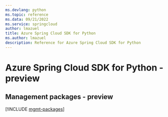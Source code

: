 ```yaml
---
ms.devlang: python
ms.topic: reference
ms.data: 09/21/2022
ms.service: springcloud
author: lmazuel
title: Azure Spring Cloud SDK for Python
ms.author: lmazuel
description: Reference for Azure Spring Cloud SDK for Python
---
```

# Azure Spring Cloud SDK for Python - preview

## Management packages - preview
[!INCLUDE [mgmt-packages](spring-cloud-mgmt-index.md)]
